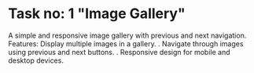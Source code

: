 # Task no: 1 "Image Gallery"

A simple and responsive image gallery with previous and next navigation.
Features: Display multiple images in a gallery.
. Navigate through images using previous and next buttons.
. Responsive design for mobile and desktop devices.
